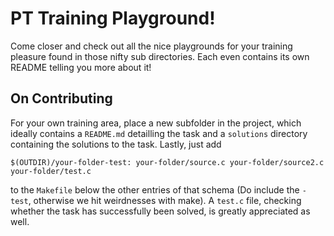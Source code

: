 PT Training Playground!
=======================

Come closer and check out all the nice playgrounds for your training pleasure found in those nifty sub directories. Each even contains its own README telling you more about it!

## On Contributing

For your own training area, place a new subfolder in the project, which ideally contains a `README.md` detailling the task and a `solutions` directory containing the solutions to the task. Lastly, just add
```
$(OUTDIR)/your-folder-test: your-folder/source.c your-folder/source2.c your-folder/test.c
```
 to the `Makefile` below the other entries of that schema (Do include the `-test`, otherwise we hit weirdnesses with make). A `test.c` file, checking whether the task has successfully been solved, is greatly appreciated as well.
